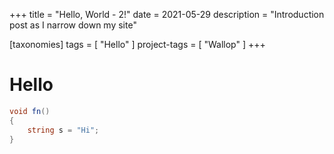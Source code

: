 +++
title = "Hello, World - 2!"
date = 2021-05-29
description = "Introduction post as I narrow down my site"

[taxonomies]
tags = [ "Hello" ]
project-tags = [ "Wallop" ]
+++

# Hello
```cs
void fn()
{
    string s = "Hi";
}
```